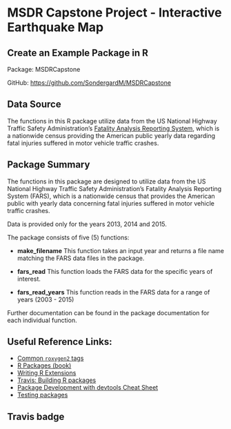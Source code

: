 
<!-- README.md is generated from README.Rmd. Please edit that file -->

# MSDR Capstone Project - Interactive Earthquake Map

## Create an Example Package in R

Package: MSDRCapstone

GitHub: <https://github.com/SondergardM/MSDRCapstone>

## Data Source

The functions in this R package utilize data from the US National
Highway Traffic Safety Administration’s [Fatality Analysis Reporting
System](https://www.nhtsa.gov/research-data/fatality-analysis-reporting-system-fars),
which is a nationwide census providing the American public yearly data
regarding fatal injuries suffered in motor vehicle traffic crashes.

## Package Summary

The functions in this package are designed to utilize data from the US
National Highway Traffic Safety Administration’s Fatality Analysis
Reporting System (FARS), which is a nationwide census that provides the
American public with yearly data concerning fatal injuries suffered in
motor vehicle traffic crashes.

Data is provided only for the years 2013, 2014 and 2015.

The package consists of five (5) functions:

-   **make\_filename** This function takes an input year and returns a
    file name matching the FARS data files in the package.

-   **fars\_read** This function loads the FARS data for the specific
    years of interest.

-   **fars\_read\_years** This function reads in the FARS data for a
    range of years (2003 - 2015)

Further documentation can be found in the package documentation for each
individual function.

## Useful Reference Links:

-   [Common `roxygen2`
    tags](https://bookdown.org/rdpeng/RProgDA/documentation.html#common-roxygen2-tags)
-   [R Packages (book)](https://r-pkgs.org/)
-   [Writing R
    Extensions](https://cran.r-project.org/doc/manuals/R-exts.html#Creating-R-packages)
-   [Travis: Building R
    packages](https://docs.travis-ci.com/user/languages/r/)
-   [Package Development with devtools Cheat
    Sheet](https://github.com/rstudio/cheatsheets/raw/master/package-development.pdf)
-   [Testing packages](http://r-pkgs.had.co.nz/tests.html)

## Travis badge
